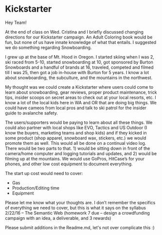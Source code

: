 # Kickstarter

Hey Team!

At the end of class on Wed. Cristina and I briefly discussed changing directions for our Kickstarter campaign. An Adult Coloring book would be fun, but none of us have innate knowledge of what that entails. I suggested we do something regarding Snowboarding. 

I grew up at the base of Mt. Hood in Oregon. I started skiing when I was 2, ski raced from 5-10, started snowboarding at 10, got sponsored by Burton Snowboards and a handful of brands at 16, traveled, competed and filmed till I was 25, then got a job in-house with Burton for 5 years. I know a lot about snowboarding, the subculture, and the mountains in the northwest.

My thought was we could create a Kickstarter where users could come to learn about snowboarding, gear reviews, proper product maintenance, trick tips, insider scoops on secret areas to check out at your local resorts, etc. I know a lot of the local kids here in WA and OR that are doing big things. We could have cameos from local pros and talk to ski patrol for the insider guide to avalanche safety. 

The users/supporters would be paying to learn about all these things. We could also partner with local shops like EVO, Tactics and US Outdoor (I know the buyers, marketing teams and shop kids) and if they kicked in some product (shop apparel, snowboard wax, stickers, etc.) we would promote them as well. This would all be done on a continual video log. There would be two parts to that. 1) would be sitting down in front of the camera/home computer and logging tutorials and updates, and 2) would be filming up at the mountains. We would use GoPros, HitCase’s for your phones, and other low cost equipment to document everything.

The start up cost would need to cover:

- Gas
- Production/Editing time
- Equipment

Please let me know what your thoughts are. I don’t remember the specifics of everything we need to cover, but this is what it says on the syllabus 2/22/16 – The Semantic Web (homework 7 due – design a crowdfunding campaign with an idea, a deliverable, and 3 rewards)

Please submit additions in the Readme.md, let's not over complicate this :)



